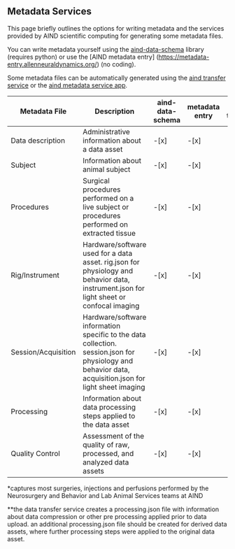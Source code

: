 ## Metadata Services 

This page briefly outlines the options for writing metadata and the services provided by AIND scientific computing for generating some metadata files. 

You can write metadata yourself using the [aind-data-schema](https://github.com/AllenNeuralDynamics/aind-data-schema) library (requires python) or use the [AIND metadata entry] (https://metadata-entry.allenneuraldynamics.org/) (no coding).  

Some metadata files can be automatically generated using the [aind transfer service](http://aind-data-transfer-service/) or the [aind metadata service app](http://aind-metadata-service/). 


| Metadata File       | Description                                                                                                   | aind-data-schema | metadata entry | data transfer |
|----------------------|---------------------------------------------------------------------------------------------------------------|------------------|----------------|---------------|
| Data description     | Administrative information about a data asset      | -[x]              | -[x]            | -[x]           |
| Subject              | Information about animal subject    | -[x]              | -[x]            | -[x]           |
| Procedures           | Surgical procedures performed on a live subject or procedures performed on extracted tissue                  | -[x]              | -[x]            | -[x]*          |
| Rig/Instrument       | Hardware/software used for a data asset. rig.json for physiology and behavior data, instrument.json for light sheet or confocal imaging | -[x]              | -[x]            |               |
| Session/Acquisition  | Hardware/software information specific to the data collection. session.json for physiology and behavior data, acquisition.json for light sheet imaging | -[x]              | -[x]            |               |
| Processing           | Information about data processing steps applied to the data asset                                            | -[x]              | -[x]            | -[x]**         |
| Quality Control      | Assessment of the quality of raw, processed, and analyzed data assets                                        | -[x]              | -[x]            |               |

*captures most surgeries, injections and perfusions performed by the Neurosurgery and Behavior and Lab Animal Services teams at AIND 

**the data transfer service creates a processing.json file with information about data compression or other pre processing applied prior to data upload. an additional processing.json file should be created for derived data assets, where further processing steps were applied to the original data asset. 
